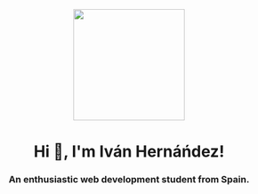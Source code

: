 <div id="header" align="center">
    <img src="https://media.giphy.com/media/Yfl7CS7vQqnebA69aH/giphy.gif" width="200">
    <h1 align="center">Hi 🙂, I'm Iván Hernáńdez!</h1>
    <h3 align="center">An enthusiastic web development student from Spain.</h3>
</div>
